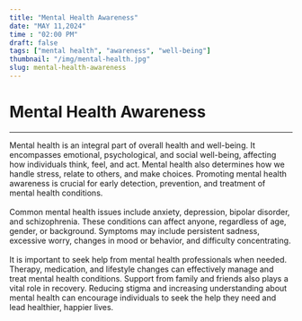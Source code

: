 ```yaml
---
title: "Mental Health Awareness"
date: "MAY 11,2024"
time : "02:00 PM"
draft: false
tags: ["mental health", "awareness", "well-being"]
thumbnail: "/img/mental-health.jpg"
slug: mental-health-awareness
---
```


# Mental Health Awareness

---

Mental health is an integral part of overall health and well-being. It encompasses emotional, psychological, and social well-being, affecting how individuals think, feel, and act. Mental health also determines how we handle stress, relate to others, and make choices. Promoting mental health awareness is crucial for early detection, prevention, and treatment of mental health conditions.
<br><br>
Common mental health issues include anxiety, depression, bipolar disorder, and schizophrenia. These conditions can affect anyone, regardless of age, gender, or background. Symptoms may include persistent sadness, excessive worry, changes in mood or behavior, and difficulty concentrating.
<br><br>
It is important to seek help from mental health professionals when needed. Therapy, medication, and lifestyle changes can effectively manage and treat mental health conditions. Support from family and friends also plays a vital role in recovery. Reducing stigma and increasing understanding about mental health can encourage individuals to seek the help they need and lead healthier, happier lives.
